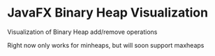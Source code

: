 # JavaFX Binary Heap Visualization
Visualization of Binary Heap add/remove operations


Right now only works for minheaps, but will soon support maxheaps

